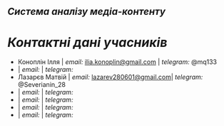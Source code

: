 ## ***Система аналізу медіа-контенту***


# *Контактні дані учасників*
- Коноплін Ілля | *email:* ilia.konoplin@gmail.com | *telegram:* @mq133
-  | *email:* | *telegram:* 
- Лазарєв Матвій | *email:* lazarev280601@gmail.com| *telegram:* @Severianin_28
-  | *email:* | *telegram:*
-  | *email:* | *telegram:* 
-  | *email:* | *telegram:* 
-  | *email:* | *telegram:* 
